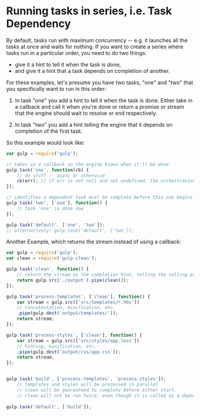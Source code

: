 # Running tasks in series, i.e. Task Dependency

By default, tasks run with maximum concurrency -- e.g. it launches all the tasks at once and waits for nothing.
If you want to create a series where tasks run in a particular order, you need to do two things:

- give it a hint to tell it when the task is done,
- and give it a hint that a task depends on completion of another.

For these examples, let's presume you have two tasks, "one" and "two" that you specifically want to run in this order:

1. In task "one" you add a hint to tell it when the task is done.  Either take in a callback and call it when you're
done or return a promise or stream that the engine should wait to resolve or end respectively.

2. In task "two" you add a hint telling the engine that it depends on completion of the first task.

So this example would look like:

```javascript
var gulp = require('gulp');

// takes in a callback so the engine knows when it'll be done
gulp.task('one', function(cb) {
    // do stuff -- async or otherwise
    cb(err); // if err is not null and not undefined, the orchestration will stop, and 'two' will not run
});

// identifies a dependent task must be complete before this one begins
gulp.task('two', ['one'], function() {
    // task 'one' is done now
});

gulp.task('default', ['one', 'two']);
// alternatively: gulp.task('default', ['two']);
```

Another Example, which returns the stream instead of using a callback:  

```javascript
var gulp = require('gulp');
var clean = require('gulp-clean');

gulp.task('clean', function() {
    // return the stream as the completion hint, telling the calling process that this stream has completed.  
    return gulp.src('./output').pipe(clean());
});

gulp.task('process-templates', ['clean'], function() {
    var stream = gulp.src(['src/templates/*.hbs'])
    // concatentation, minification, etc.
    .pipe(gulp.dest('output/templates/'));
    return stream;
});

gulp.task('process-styles', ['clean'], function() {
    var stream = gulp.src(['src/styles/app.less'])
    // hinting, minification, etc.
    .pipe(gulp.dest('output/css/app.css'));
    return stream;
});


gulp.task('build', ['process-templates', 'process-styles']);
    // templates and styles will be processed in parallel
    // clean will be gauranteed to complete before either start.  
    // clean will not be run twice, even though it is called as a dependancy twice
    
gulp.task('default', ['build']);
```

